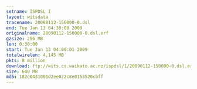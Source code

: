 ```yaml
---
setname: ISPDSL I
layout: witsdata
tracename: 20090112-150000-0.dsl
end: Tue Jan 13 04:30:00 2009
originalname: 20090112-150000-0.dsl.erf
gzsize: 256 MB
len: 0:30:00
start: Tue Jan 13 04:00:01 2009
totalwirelen: 4,145 MB
pkts: 8 million
download: ftp://wits.cs.waikato.ac.nz/ispdsl/1/20090112-150000-0.dsl.erf.gz
size: 640 MB
md5: 182e0431001d2ee022c8e0153520cbff
---
```

